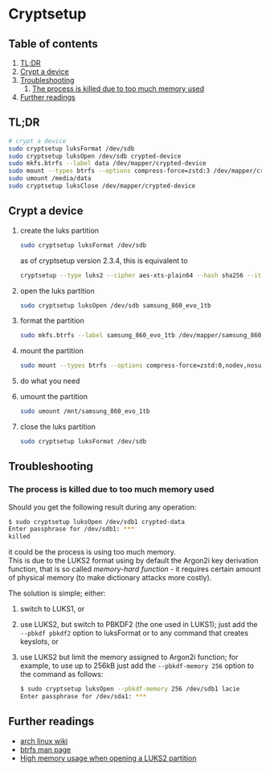 # Cryptsetup

## Table of contents <!-- omit in toc -->

1. [TL;DR](#tldr)
1. [Crypt a device](#crypt-a-device)
1. [Troubleshooting](#troubleshooting)
   1. [The process is killed due to too much memory used](#the-process-is-killed-due-to-too-much-memory-used)
1. [Further readings](#further-readings)

## TL;DR

```sh
# crypt a device
sudo cryptsetup luksFormat /dev/sdb
sudo cryptsetup luksOpen /dev/sdb crypted-device
sudo mkfs.btrfs --label data /dev/mapper/crypted-device
sudo mount --types btrfs --options compress-force=zstd:3 /dev/mapper/crypted-device /media/data
sudo umount /media/data
sudo cryptsetup luksClose /dev/mapper/crypted-device
```

## Crypt a device

1. create the luks partition

   ```sh
   sudo cryptsetup luksFormat /dev/sdb
   ```

   as of cryptsetup version 2.3.4, this is equivalent to

   ```sh
   cryptsetup --type luks2 --cipher aes-xts-plain64 --hash sha256 --iter-time 2000 --key-size 256 --pbkdf argon2i --sector-size 512 --use-urandom --verify-passphrase luksFormat device
   ```

1. open the luks partition

   ```sh
   sudo cryptsetup luksOpen /dev/sdb samsung_860_evo_1tb
   ```

1. format the partition

   ```sh
   sudo mkfs.btrfs --label samsung_860_evo_1tb /dev/mapper/samsung_860_evo_1tb
   ```

1. mount the partition

   ```sh
   sudo mount --types btrfs --options compress-force=zstd:0,nodev,nosuid,uhelper=udisks2 /dev/mapper/samsung_860_evo_1tb /mnt/samsung_860_evo_1tb
   ```

1. do what you need
1. umount the partition

   ```sh
   sudo umount /mnt/samsung_860_evo_1tb
   ```

1. close the luks partition

   ```sh
   sudo cryptsetup luksFormat /dev/sdb
   ```

## Troubleshooting

### The process is killed due to too much memory used

Should you get the following result during any operation:

```sh
$ sudo cryptsetup luksOpen /dev/sdb1 crypted-data
Enter passphrase for /dev/sdb1: ***
killed
```

it could be the process is using too much memory.<br/>
This is due to the LUKS2 format using by default the Argon2i key derivation function, that is so called _memory-hard function_ - it requires certain amount of physical memory (to make dictionary attacks more costly).

The solution is simple; either:

1. switch to LUKS1, or
1. use LUKS2, but switch to PBKDF2 (the one used in LUKS1); just add the `--pbkdf pbkdf2` option to luksFormat or to any command that creates keyslots, or
1. use LUKS2 but limit the memory assigned to Argon2i function; for example, to use up to 256kB just add the `--pbkdf-memory 256` option to the command as follows:

   ```sh
   $ sudo cryptsetup luksOpen --pbkdf-memory 256 /dev/sdb1 lacie
   Enter passphrase for /dev/sda1: ***
   ```

## Further readings

- [arch linux wiki]
- [btrfs man page]
- [High memory usage when opening a LUKS2 partition]

<!--
  References
  -->

<!-- Others -->
[arch linux wiki]: https://wiki.archlinux.org/index.php/dm-crypt/Device_encryption
[btrfs man page]: https://btrfs.wiki.kernel.org/index.php/Manpage/btrfs(5)
[high memory usage when opening a luks2 partition]: https://gitlab.com/cryptsetup/cryptsetup/issues/372
